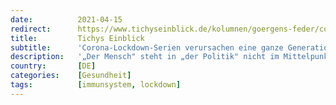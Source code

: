 ```yaml
---
date:          2021-04-15
redirect:      https://www.tichyseinblick.de/kolumnen/goergens-feder/corona-lockdown-serie-verursacht-eine-ganze-generation-immunschwacher/
title:         Tichys Einblick
subtitle:      'Corona-Lockdown-Serien verursachen eine ganze Generation Immunschwacher'
description:   '„Der Mensch" steht in „der Politik" nicht im Mittelpunkt, sondern „der Politiker". Corona und Co. werden für den Machtkampf unter Berufsfunktionären instrumentalisiert, wie das in allen öffentlichen Themen der Fall ist. Und die Medien machen begeistert mit, kein Stoff ist einfacher zu behandeln und lohnender bei Hofe.'
country:       [DE]
categories:    [Gesundheit]
tags:          [immunsystem, lockdown]
---
```

